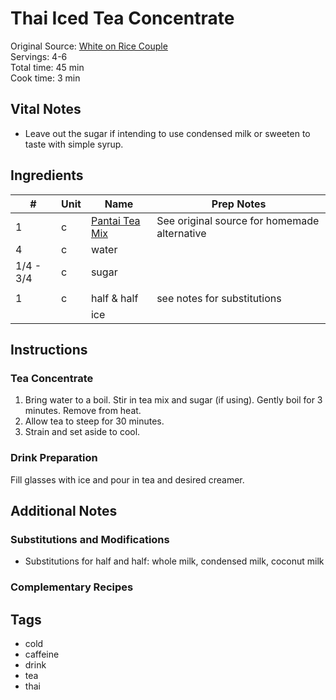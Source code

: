 # Thai Iced Tea Concentrate

Original Source: [White on Rice Couple](http://whiteonricecouple.com/recipes/thai-tea-recipe/)  
Servings: 4-6  
Total time: 45 min  
Cook time: 3 min  


## Vital Notes 
* Leave out the sugar if intending to use condensed milk or sweeten to taste with simple syrup.

## Ingredients  
| # | Unit | Name  | Prep Notes |
|---| ---- | ----  | ---------- |
| 1 | c  | [Pantai Tea Mix](https://amzn.com/B00SWXO314) | See original source for homemade alternative |
| 4 | c | water |  |
| 1/4 - 3/4 | c | sugar |  |
|  |  |  |  |
| 1 | c | half & half | see notes for substitutions |
|  |  | ice |  |


## Instructions
### Tea Concentrate
1. Bring water to a boil. Stir in tea mix and sugar (if using). Gently boil for 3 minutes. Remove from heat.
2. Allow tea to steep for 30 minutes.
3. Strain and set aside to cool.

### Drink Preparation
Fill glasses with ice and pour in tea and desired creamer.

## Additional Notes

### Substitutions and Modifications
* Substitutions for half and half: whole milk, condensed milk, coconut milk

### Complementary Recipes


## Tags
* cold
* caffeine
* drink
* tea
* thai